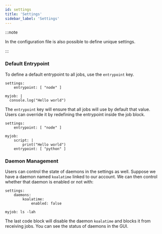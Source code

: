 ```yaml
---
id: settings
title: 'Settings'
sidebar_label: 'Settings'
---
```


:::note

In the configuration file is also possible to define unique settings.

:::

### Default Entrypoint

To define a default entrypoint to all jobs, use the `entrypoint` key.

```shell
settings:
    entrypoint: [ "node" ]

myjob: |
  console.log("Hello world")
```

The `entrypoint` key will ensure that all jobs will use by default that value. Users can override it by redefining the entrypoint inside the job block.

```shell
settings:
    entrypoint: [ "node" ]

myjob:
    script: |
        print("Hello world")
    entrypoint: [ "python" ]
```

### Daemon Management

Users can control the state of daemons in the settings as well. Suppose we have a daemon named `koalatime` linked to our account. We can then control whether that daemon is enabled or not with:

```shell
settings:
    daemons:
        koalatime:
            enabled: false

myjob: ls -lah
```

The last code block will disable the daemon `koalatime` and blocks it from receiving jobs. You can see the status of daemons in the GUI.

